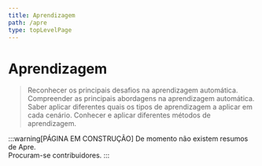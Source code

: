 ```yaml
---
title: Aprendizagem
path: /apre
type: topLevelPage
---
```


# Aprendizagem

> Reconhecer os principais desafios na aprendizagem automática.
> Compreender as principais abordagens na aprendizagem automática.
> Saber aplicar diferentes quais os tipos de aprendizagem a aplicar em cada cenário.
> Conhecer e aplicar diferentes métodos de aprendizagem.

:::warning[PÁGINA EM CONSTRUÇÃO]
De momento não existem resumos de Apre.  
Procuram-se contribuidores.
:::
